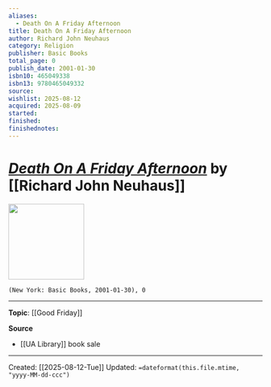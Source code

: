 ```yaml
---
aliases:
  - Death On A Friday Afternoon
title: Death On A Friday Afternoon
author: Richard John Neuhaus
category: Religion
publisher: Basic Books
total_page: 0
publish_date: 2001-01-30
isbn10: 465049338
isbn13: 9780465049332
source: 
wishlist: 2025-08-12
acquired: 2025-08-09
started: 
finished: 
finishednotes:
---
```

# *[Death On A Friday Afternoon]()* by [[Richard John Neuhaus]]

<img src="http://books.google.com/books/content?id=7mErtAEACAAJ&printsec=frontcover&img=1&zoom=1&source=gbs_api" width=150>

`(New York: Basic Books, 2001-01-30), 0`



--- 
**Topic**: [[Good Friday]]

**Source**
- [[UA Library]] book sale 
 ---
Created: [[2025-08-12-Tue]]
Updated: `=dateformat(this.file.mtime, "yyyy-MM-dd-ccc")`